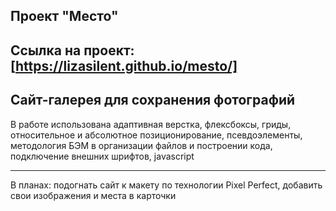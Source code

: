 Проект "Место"
------
Ссылка на проект: [https://lizasilent.github.io/mesto/]
------
Сайт-галерея для сохранения фотографий
------
В работе использована адаптивная верстка, флексбоксы, гриды, относительное и абсолютное позиционирование, псевдоэлементы, методология БЭМ в организации файлов и построении кода, подключение внешних шрифтов, javascript

------
В планах: подогнать сайт к макету по технологии Pixel Perfect, добавить свои изображения и места в карточки
